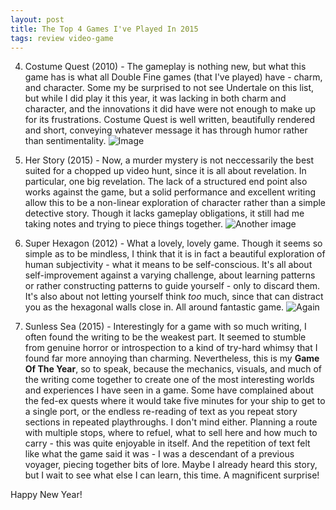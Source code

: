 ```yaml
---
layout: post
title: The Top 4 Games I've Played In 2015
tags: review video-game
---
```


4. Costume Quest (2010) - The gameplay is nothing new, but what this game has is what all Double Fine games (that I've played) have - charm, and character.  Some my be surprised to not see Undertale on this list, but while I did play it this year, it was lacking in both charm and character, and the innovations it did have were not enough to make up for its frustrations.  Costume Quest is well written, beautifully rendered and short, conveying whatever message it has through humor rather than sentimentality. ![Image](https://encrypted-tbn3.gstatic.com/images?q=tbn:ANd9GcT1lQ4uz-sbJwn7NBNkliqW5xu4mhQAiI6FqAoiBFgVvYgfbp4K "Costume Quest")

3. Her Story (2015) - Now, a murder mystery is not neccessarily the best suited for a chopped up video hunt, since it is all about revelation.  In particular, one big revelation.  The lack of a structured end point also works against the game, but a solid performance and excellent writing allow this to be a non-linear exploration of character rather than a simple detective story.  Though it lacks gameplay obligations, it still had me taking notes and trying to piece things together. ![Another image](http://a5.mzstatic.com/us/r30/Purple7/v4/0c/df/c5/0cdfc577-466f-5e7d-0944-47d7edd1d354/screen640x640.jpeg "Her Story")

2. Super Hexagon (2012) - What a lovely, lovely game.  Though it seems so simple as to be mindless, I think that it is in fact a beautiful exploration of human subjectivity - what it means to be self-conscious.  It's all about self-improvement against a varying challenge, about learning patterns or rather constructing patterns to guide yourself - only to discard them.  It's also about not letting yourself think *too* much, since that can distract you as the hexagonal walls close in.  All around fantastic game. ![Again](https://upload.wikimedia.org/wikipedia/commons/0/07/Super_Hexagon_-_iPad_Hexagoner_02.png "again")

1. Sunless Sea (2015) - Interestingly for a game with so much writing, I often found the writing to be the weakest part.  It seemed to stumble from genuine horror or introspection to a kind of try-hard whimsy that I found far more annoying than charming.  Nevertheless, this is my **Game Of The Year**, so to speak, because the mechanics, visuals, and much of the writing come together to create one of the most interesting worlds and experiences I have seen in a game.  Some have complained about the fed-ex quests where it would take five minutes for your ship to get to a single port, or the endless re-reading of text as you repeat story sections in repeated playthroughs.  I don't mind either.  Planning a route with multiple stops, where to refuel, what to sell here and how much to carry - this was quite enjoyable in itself.  And the repetition of text felt like what the game said it was - I was a descendant of a previous voyager, piecing together bits of lore.  Maybe I already heard this story, but I wait to see what else I can learn, this time.  A magnificent surprise!

Happy New Year!
